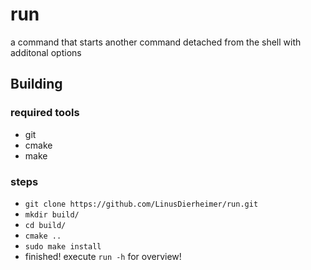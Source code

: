 # run

a command that starts another command detached from the shell with additonal options

## Building

### required tools

* git  
* cmake  
* make  

### steps

* `git clone https://github.com/LinusDierheimer/run.git`
* `mkdir build/`
* `cd build/`
* `cmake ..`
* `sudo make install`
* finished! execute `run -h` for overview!
